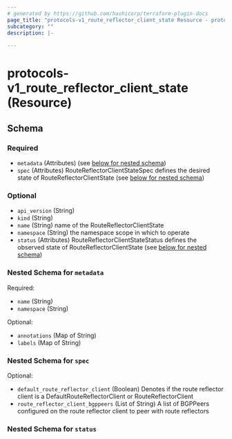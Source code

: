 ```yaml
---
# generated by https://github.com/hashicorp/terraform-plugin-docs
page_title: "protocols-v1_route_reflector_client_state Resource - protocols-v1"
subcategory: ""
description: |-
  
---
```


# protocols-v1_route_reflector_client_state (Resource)





<!-- schema generated by tfplugindocs -->
## Schema

### Required

- `metadata` (Attributes) (see [below for nested schema](#nestedatt--metadata))
- `spec` (Attributes) RouteReflectorClientStateSpec defines the desired state of RouteReflectorClientState (see [below for nested schema](#nestedatt--spec))

### Optional

- `api_version` (String)
- `kind` (String)
- `name` (String) name of the RouteReflectorClientState
- `namespace` (String) the namespace scope in which to operate
- `status` (Attributes) RouteReflectorClientStateStatus defines the observed state of RouteReflectorClientState (see [below for nested schema](#nestedatt--status))

<a id="nestedatt--metadata"></a>
### Nested Schema for `metadata`

Required:

- `name` (String)
- `namespace` (String)

Optional:

- `annotations` (Map of String)
- `labels` (Map of String)


<a id="nestedatt--spec"></a>
### Nested Schema for `spec`

Optional:

- `default_route_reflector_client` (Boolean) Denotes if the route reflector client is a DefaultRouteReflectorClient or RouteReflectorClient
- `route_reflector_client_bgppeers` (List of String) A list of BGPPeers configured on the route reflector client to peer with route reflectors


<a id="nestedatt--status"></a>
### Nested Schema for `status`
